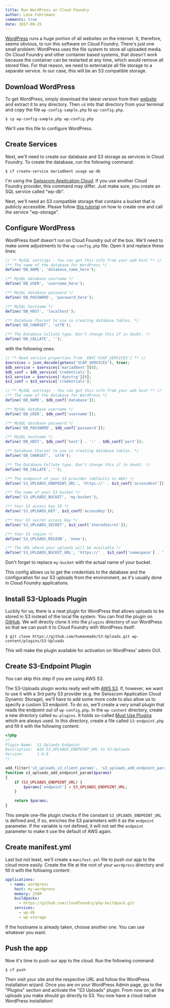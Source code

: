 ```yaml
---
title: Run WordPress on Cloud Foundry
author: Lena Fuhrimann
comments: true
date: 2017-08-25
---
```


[WordPress](https://wordpress.org/) runs a huge portion of all websites on the internet. It, therefore, seems obvious, to run this software on Cloud Foundry. There's just one small problem: WordPress uses the file system to store all uploaded media. On Cloud Foundry and other container based systems, that doesn't work because the container can be restarted at any time, which would remove all stored files. For that reason, we need to externalize all file storage to a separate service. In our case, this will be an S3 compatible storage.

## Download WordPress

To get WordPress, simply download the latest version from their [website](https://wordpress.org/download/) and extract it to any directory. Then `cd` into that directory from your terminal and copy the file `wp-config-sample.php` to `wp-config.php`.

```shell
$ cp wp-config-sample.php wp-config.php
```

We'll use this file to configure WordPress.

## Create Services

Next, we'll need to create our database and S3 storage as services in Cloud Foundry. To create the database, run the following command:

```shell
$ cf create-service mariadbent usage wp-db
```

I'm using the [Swisscom Application Cloud](https://developer.swisscom.com/). If you use another Cloud Foundry provider, this command may differ. Just make sure, you create an SQL service called "wp-db".

Next, we'll need an S3 compatible storage that contains a bucket that is publicly accessible. Please follow [this tutorial](/manage-buckets-on-cloud-foundry-s3-services/) on how to create one and call the service "wp-storage".

## Configure WordPress

WordPress itself doesn't run on Cloud Foundry out of the box. We'll need to make some adjustments to the `wp-config.php` file. Open it and replace these lines:

```php
// ** MySQL settings - You can get this info from your web host ** //
/** The name of the database for WordPress */
define('DB_NAME', 'database_name_here');

/** MySQL database username */
define('DB_USER', 'username_here');

/** MySQL database password */
define('DB_PASSWORD', 'password_here');

/** MySQL hostname */
define('DB_HOST', 'localhost');

/** Database Charset to use in creating database tables. */
define('DB_CHARSET', 'utf8');

/** The Database Collate type. Don't change this if in doubt. */
define('DB_COLLATE', '');
```

with the following ones:

```php
// ** Read service properties from _ENV['VCAP_SERVICES'] ** //
$services = json_decode(getenv('VCAP_SERVICES'), true);
$db_service = $services['mariadbent'][0];
$db_conf = $db_service['credentials'];
$s3_service = $services['dynstrg'][0];
$s3_conf = $s3_service['credentials'];

// ** MySQL settings - You can get this info from your web host ** //
/** The name of the database for WordPress */
define('DB_NAME', $db_conf['database']);

/** MySQL database username */
define('DB_USER', $db_conf['username']);

/** MySQL database password */
define('DB_PASSWORD', $db_conf['password']);

/** MySQL hostname */
define('DB_HOST', $db_conf['host'] . ':' . $db_conf['port']);

/** Database Charset to use in creating database tables. */
define('DB_CHARSET', 'utf8');

/** The Database Collate type. Don't change this if in doubt. */
define('DB_COLLATE', '');

/** The endpoint of your S3 provider (defaults to AWS) */
define('S3_UPLOADS_ENDPOINT_URL', 'https://' . $s3_conf['accessHost']);

/** The name of your S3 bucket */
define('S3_UPLOADS_BUCKET', 'my-bucket');

/** Your S3 access key ID */
define('S3_UPLOADS_KEY', $s3_conf['accessKey']);

/** Your S3 secret access key */
define('S3_UPLOADS_SECRET', $s3_conf['sharedSecret']);

/** Your S3 region */
define('S3_UPLOADS_REGION', 'none');

/** The URL where your uploads will be available */
define('S3_UPLOADS_BUCKET_URL', 'https://' . $s3_conf['namespace'] . '.ds11s3ns.swisscom.com/' . S3_UPLOADS_BUCKET);
```

Don't forget to replace `my-bucket` with the actual name of your bucket.

This config allows us to get the credentials to the database and the configuration for our S3 uploads from the environment, as it's usually done in Cloud Foundry applications.

## Install S3-Uploads Plugin

Luckily for us, there is a neat plugin for WordPress that allows uploads to be stored in S3 instead of the local file system. You can find the plugin on [GitHub](https://github.com/humanmade/S3-Uploads). We will directly clone it into the `plugins` directory of our WordPress so that we can push it to Cloud Foundry with WordPress itself:

```shell
$ git clone https://github.com/humanmade/S3-Uploads.git wp-content/plugins/S3-Uploads
```

This will make the plugin available for activation on WordPress' admin GUI.

## Create S3-Endpoint Plugin

You can skip this step if you are using AWS S3.

The S3-Uploads plugin works really well with [AWS S3](https://aws.amazon.com/s3/). If, however, we want to use it with a 3rd party S3 provider (e.g. the Swisscom Application Cloud Dynamic Storage), we'll have to add some more code to also allow us to specify a custom S3 endpoint. To do so, we'll create a very small plugin that reads the endpoint out of `wp-config.php`. In the `wp-content` directory, create a new directory called `mu-plugins`. It holds so-called [Must Use Plugins](https://codex.wordpress.org/Must_Use_Plugins) which are always used. In this directory, create a file called `S3-endpoint.php` and fill it with the following content:

```php
<?php
/*
Plugin Name:  S3 Uploads Endpoint
Description:  Add S3_UPLOADS_ENDPOINT_URL to S3-Uploads
Version:      1.0.0
*/

add_filter('s3_uploads_s3_client_params', 's3_uploads_add_endpoint_param');
function s3_uploads_add_endpoint_param($params)
{
    if (S3_UPLOADS_ENDPOINT_URL) {
        $params['endpoint'] = S3_UPLOADS_ENDPOINT_URL;
    }

    return $params;
}
```

This simple one-file plugin checks if the constant `S3_UPLOADS_ENDPOINT_URL` is defined and, if so, enriches the S3 parameters with it as the `endpoint` parameter. If the variable is not defined, it will not set the `endpoint` parameter to make it use the default of AWS again.

## Create manifest.yml

Last but not least, we'll create a `manifest.yml` file to push our app to the cloud more easily. Create the file at the root of your `wordpress` directory and fill it with the following content:

```yaml
applications:
  - name: wordpress
    host: my-wordpress
    memory: 256M
    buildpacks:
      - https://github.com/cloudfoundry/php-buildpack.git
    services:
      - wp-db
      - wp-storage
```

If the hostname is already taken, choose another one. You can use whatever you want.

## Push the app

Now it's time to push our app to the cloud. Run the following command:

```shell
$ cf push
```

Then visit your site and the respective URL and follow the WordPress installation wizard. Once you are on your WordPress Admin page, go to the "Plugins" section and activate the "S3 Uploads" plugin. From now on, all the uploads you make should go directly to S3. You now have a cloud native WordPress installation!
